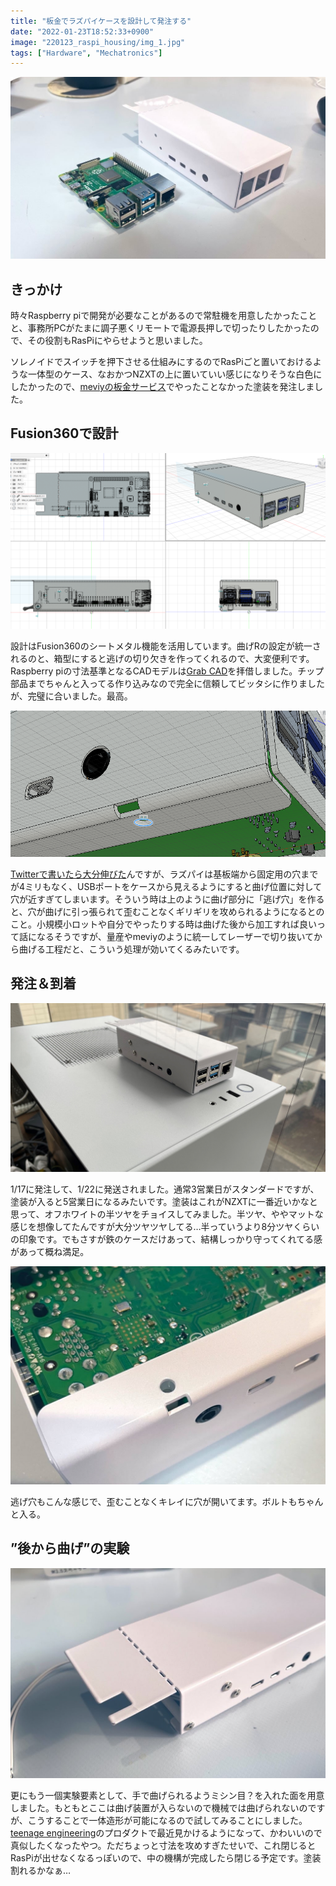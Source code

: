 ```yaml
---
title: "板金でラズパイケースを設計して発注する"
date: "2022-01-23T18:52:33+0900"
image: "220123_raspi_housing/img_1.jpg"
tags: ["Hardware", "Mechatronics"]
---
```


![](img_1.jpg)

## きっかけ

時々Raspberry piで開発が必要なことがあるので常駐機を用意したかったことと、事務所PCがたまに調子悪くリモートで電源長押しで切ったりしたかったので、その役割もRasPiにやらせようと思いました。

ソレノイドでスイッチを押下させる仕組みにするのでRasPiごと置いておけるような一体型のケース、なおかつNZXTの上に置いていい感じになりそうな白色にしたかったので、[meviyの板金サービス](https://meviy.misumi-ec.com/ja-jp/)でやったことなかった塗装を発注しました。

## Fusion360で設計

![](fusion.png)

設計はFusion360のシートメタル機能を活用しています。曲げRの設定が統一されるのと、箱型にすると逃げの切り欠きを作ってくれるので、大変便利です。Raspberry piの寸法基準となるCADモデルは[Grab CAD](https://grabcad.com/library/raspberry-pi-4-model-b-1)を拝借しました。チップ部品までちゃんと入ってる作り込みなので完全に信頼してビッタシに作りましたが、完璧に合いました。最高。

![](hole.png)

[Twitterで書いたら大分伸びた](https://twitter.com/loveandsheep145/status/1482688058013421569?s=20)んですが、ラズパイは基板端から固定用の穴までが4ミリもなく、USBポートをケースから見えるようにすると曲げ位置に対して穴が近すぎてしまいます。そういう時は上のように曲げ部分に「逃げ穴」を作ると、穴が曲げに引っ張られて歪むことなくギリギリを攻められるようになるとのこと。小規模小ロットや自分でやったりする時は曲げた後から加工すれば良いって話になるそうですが、量産やmeviyのように統一してレーザーで切り抜いてから曲げる工程だと、こういう処理が効いてくるみたいです。


## 発注＆到着

![](nzxt.jpg)

1/17に発注して、1/22に発送されました。通常3営業日がスタンダードですが、塗装が入ると5営業日になるみたいです。塗装はこれがNZXTに一番近いかなと思って、オフホワイトの半ツヤをチョイスしてみました。半ツヤ、ややマットな感じを想像してたんですが大分ツヤツヤしてる…半っていうより8分ツヤくらいの印象です。でもさすが鉄のケースだけあって、結構しっかり守ってくれてる感があって概ね満足。

![](nige.jpg)

逃げ穴もこんな感じで、歪むことなくキレイに穴が開いてます。ボルトもちゃんと入る。

## ”後から曲げ”の実験

![](teenage.jpg)

更にもう一個実験要素として、手で曲げられるようミシン目？を入れた面を用意しました。もともとここは曲げ装置が入らないので機械では曲げられないのですが、こうすることで一体造形が可能になるので試してみることにしました。[teenage engineering](https://teenage.engineering/products/computer-1)のプロダクトで最近見かけるようになって、かわいいので真似したくなったやつ。ただちょっと寸法を攻めすぎたせいで、これ閉じるとRasPiが出せなくなるっぽいので、中の機構が完成したら閉じる予定です。塗装割れるかなぁ…